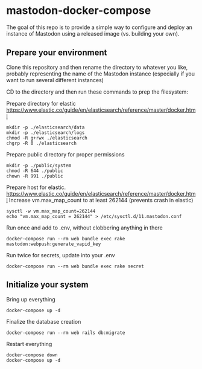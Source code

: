 # mastodon-docker-compose

The goal of this repo is to provide a simple way to configure and deploy an instance of Mastodon using a released image (vs. building your own).

## Prepare your environment

Clone this repository and then rename the directory to whatever you like, probably representing the name of the Mastodon instance (especially if you want to run several different instances)

CD to the directory and then run these commands to prep the filesystem:

Prepare directory for elastic https://www.elastic.co/guide/en/elasticsearch/reference/master/docker.html

```
mkdir -p ./elasticsearch/data
mkdir -p ./elasticsearch/logs
chmod -R g+rwx ./elasticsearch
chgrp -R 0 ./elasticsearch
```

Prepare public directory for proper permissions
```
mkdir -p ./public/system
chmod -R 644 ./public
chown -R 991 ./public
```

Prepare host for elastic. https://www.elastic.co/guide/en/elasticsearch/reference/master/docker.html
Increase vm.max_map_count to at least 262144 (prevents crash in elastic)
```
sysctl -w vm.max_map_count=262144 
echo "vm.max_map_count = 262144" > /etc/sysctl.d/11.mastodon.conf
```

Run once and add to .env, without clobbering anything in there
```
docker-compose run --rm web bundle exec rake mastodon:webpush:generate_vapid_key
```

Run twice for secrets, update into your .env
```
docker-compose run --rm web bundle exec rake secret
```
## Initialize your system
Bring up everything
```
docker-compose up -d
```
Finalize the database creation
```
docker-compose run --rm web rails db:migrate
```
Restart everything
```
docker-compose down
docker-compose up -d
```

